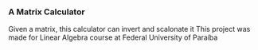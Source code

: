 <h3>A Matrix Calculator</h3>

Given a matrix, this calculator can invert and scalonate it
This project was made for Linear Algebra course at Federal University of Paraíba
